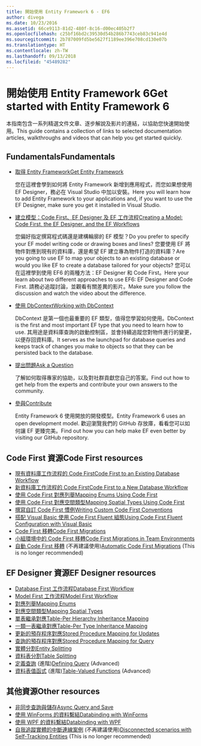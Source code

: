 ```yaml
---
title: 開始使用 Entity Framework 6 - EF6
author: divega
ms.date: 10/23/2016
ms.assetid: 66ce9113-81d2-480f-8c16-d00ec405b2f7
ms.openlocfilehash: c25bf16bd2c39530d54b286b7743ceb83c941e4d
ms.sourcegitcommit: 2b787009fd5be5627f1189ee396e708cd130e07b
ms.translationtype: HT
ms.contentlocale: zh-TW
ms.lasthandoff: 09/13/2018
ms.locfileid: "45489282"
---
```

# <a name="get-started-with-entity-framework-6"></a><span data-ttu-id="bfc28-102">開始使用 Entity Framework 6</span><span class="sxs-lookup"><span data-stu-id="bfc28-102">Get started with Entity Framework 6</span></span>

<span data-ttu-id="bfc28-103">本指南包含一系列精選文件文章、逐步解說及影片的連結，以協助您快速開始使用。</span><span class="sxs-lookup"><span data-stu-id="bfc28-103">This guide contains a collection of links to selected documentation articles, walkthroughs and videos that can help you get started quickly.</span></span>

## <a name="fundamentals"></a><span data-ttu-id="bfc28-104">Fundamentals</span><span class="sxs-lookup"><span data-stu-id="bfc28-104">Fundamentals</span></span>

* [<span data-ttu-id="bfc28-105">取得 Entity Framework</span><span class="sxs-lookup"><span data-stu-id="bfc28-105">Get Entity Framework</span></span>](~/ef6/fundamentals/install.md)

  <span data-ttu-id="bfc28-106">您在這裡會學到如何將 Entity Framework 新增到應用程式，而您如果想使用 EF Designer，務必在 Visual Studio 中加以安裝。</span><span class="sxs-lookup"><span data-stu-id="bfc28-106">Here you will learn how to add Entity Framework to your applications and, if you want to use the EF Designer, make sure you get it installed in Visual Studio.</span></span>

* [<span data-ttu-id="bfc28-107">建立模型：Code First、EF Designer 及 EF 工作流程</span><span class="sxs-lookup"><span data-stu-id="bfc28-107">Creating a Model: Code First, the EF Designer, and the EF Workflows</span></span>](~/ef6/modeling/index.md)

  <span data-ttu-id="bfc28-108">您偏好指定撰寫程式碼還是建構輪廓的 EF 模型？</span><span class="sxs-lookup"><span data-stu-id="bfc28-108">Do you prefer to specify your EF model writing code or drawing boxes and lines?</span></span>
<span data-ttu-id="bfc28-109">您要使用 EF 將物件對應到現有的資料庫，還是希望 EF 建立專為物件打造的資料庫？</span><span class="sxs-lookup"><span data-stu-id="bfc28-109">Are you going to use EF to map your objects to an existing database or would you like EF to create a database tailored for your objects?</span></span>
<span data-ttu-id="bfc28-110">您可以在這裡學到使用 EF6 的兩種方法：EF Designer 和 Code First。</span><span class="sxs-lookup"><span data-stu-id="bfc28-110">Here your learn about two different approaches to use EF6: EF Designer and Code First.</span></span>
<span data-ttu-id="bfc28-111">請務必追蹤討論，並觀看有關差異的影片。</span><span class="sxs-lookup"><span data-stu-id="bfc28-111">Make sure you follow the discussion and watch the video about the difference.</span></span>

* [<span data-ttu-id="bfc28-112">使用 DbContext</span><span class="sxs-lookup"><span data-stu-id="bfc28-112">Working with DbContext</span></span>](~/ef6/fundamentals/working-with-dbcontext.md)

  <span data-ttu-id="bfc28-113">DbContext 是第一個也最重要的 EF 類型，值得您學習如何使用。</span><span class="sxs-lookup"><span data-stu-id="bfc28-113">DbContext is the first and most important EF type that you need to learn how to use.</span></span> <span data-ttu-id="bfc28-114">其用途是資料庫查詢的啟動控制區，並會持續追蹤您對物件進行的變更，以便存回資料庫。</span><span class="sxs-lookup"><span data-stu-id="bfc28-114">It serves as the launchpad for database queries and keeps track of changes you make to objects so that they can be persisted back to the database.</span></span>

* [<span data-ttu-id="bfc28-115">提出問題</span><span class="sxs-lookup"><span data-stu-id="bfc28-115">Ask a Question</span></span>](~/ef6/resources/get-help.md)

  <span data-ttu-id="bfc28-116">了解如何取得專家的協助，以及對社群貢獻您自己的答案。</span><span class="sxs-lookup"><span data-stu-id="bfc28-116">Find out how to get help from the experts and contribute your own answers to the community.</span></span>

* [<span data-ttu-id="bfc28-117">參與</span><span class="sxs-lookup"><span data-stu-id="bfc28-117">Contribute</span></span>](http://github.com/aspnet/EntityFramework6/)

  <span data-ttu-id="bfc28-118">Entity Framework 6 使用開放的開發模型。</span><span class="sxs-lookup"><span data-stu-id="bfc28-118">Entity Framework 6 uses an open development model.</span></span> <span data-ttu-id="bfc28-119">歡迎瀏覽我們的 GitHub 存放庫，看看您可以如何讓 EF 更臻完美。</span><span class="sxs-lookup"><span data-stu-id="bfc28-119">Find out how you can help make EF even better by visiting our GitHub repository.</span></span>

## <a name="code-first-resources"></a><span data-ttu-id="bfc28-120">Code First 資源</span><span class="sxs-lookup"><span data-stu-id="bfc28-120">Code First resources</span></span>

  - [<span data-ttu-id="bfc28-121">現有資料庫工作流程的 Code First</span><span class="sxs-lookup"><span data-stu-id="bfc28-121">Code First to an Existing Database Workflow</span></span>](~/ef6/modeling/code-first/workflows/existing-database.md)
  - [<span data-ttu-id="bfc28-122">新資料庫工作流程的 Code First</span><span class="sxs-lookup"><span data-stu-id="bfc28-122">Code First to a New Database Workflow</span></span>](~/ef6/modeling/code-first/workflows/new-database.md)
  - [<span data-ttu-id="bfc28-123">使用 Code First 對應列舉</span><span class="sxs-lookup"><span data-stu-id="bfc28-123">Mapping Enums Using Code First</span></span>](~/ef6/modeling/code-first/data-types/enums.md)
  - [<span data-ttu-id="bfc28-124">使用 Code First 對應空間類型</span><span class="sxs-lookup"><span data-stu-id="bfc28-124">Mapping Spatial Types Using Code First</span></span>](~/ef6/modeling/code-first/data-types/spatial.md)
  - [<span data-ttu-id="bfc28-125">撰寫自訂 Code First 慣例</span><span class="sxs-lookup"><span data-stu-id="bfc28-125">Writing Custom Code First Conventions</span></span>](~/ef6/modeling/code-first/conventions/custom.md)
  - [<span data-ttu-id="bfc28-126">搭配 Visual Basic 使用 Code First Fluent 組態</span><span class="sxs-lookup"><span data-stu-id="bfc28-126">Using Code First Fluent Configuration with Visual Basic</span></span>](~/ef6/modeling/code-first/fluent/vb.md)
  - [<span data-ttu-id="bfc28-127">Code First 移轉</span><span class="sxs-lookup"><span data-stu-id="bfc28-127">Code First Migrations</span></span>](~/ef6/modeling/code-first/migrations/index.md)
  - [<span data-ttu-id="bfc28-128">小組環境中的 Code First 移轉</span><span class="sxs-lookup"><span data-stu-id="bfc28-128">Code First Migrations in Team Environments</span></span>](~/ef6/modeling/code-first/migrations/teams.md)
  - <span data-ttu-id="bfc28-129">[自動 Code First 移轉](~/ef6/modeling/code-first/migrations/automatic.md) (不再建議使用)</span><span class="sxs-lookup"><span data-stu-id="bfc28-129">[Automatic Code First Migrations](~/ef6/modeling/code-first/migrations/automatic.md) (This is no longer recommended)</span></span>

## <a name="ef-designer-resources"></a><span data-ttu-id="bfc28-130">EF Designer 資源</span><span class="sxs-lookup"><span data-stu-id="bfc28-130">EF Designer resources</span></span>
  - [<span data-ttu-id="bfc28-131">Database First 工作流程</span><span class="sxs-lookup"><span data-stu-id="bfc28-131">Database First Workflow</span></span>](~/ef6/modeling/designer/workflows/database-first.md)
  - [<span data-ttu-id="bfc28-132">Model First 工作流程</span><span class="sxs-lookup"><span data-stu-id="bfc28-132">Model First Workflow</span></span>](~/ef6/modeling/designer/workflows/model-first.md)
  - [<span data-ttu-id="bfc28-133">對應列舉</span><span class="sxs-lookup"><span data-stu-id="bfc28-133">Mapping Enums</span></span>](~/ef6/modeling/designer/data-types/enums.md)
  - [<span data-ttu-id="bfc28-134">對應空間類型</span><span class="sxs-lookup"><span data-stu-id="bfc28-134">Mapping Spatial Types</span></span>](~/ef6/modeling/designer/data-types/spatial.md)
  - [<span data-ttu-id="bfc28-135">單表繼承對應</span><span class="sxs-lookup"><span data-stu-id="bfc28-135">Table-Per Hierarchy Inheritance Mapping</span></span>](~/ef6/modeling/designer/inheritance/tph.md)
  - [<span data-ttu-id="bfc28-136">一類一表繼承對應</span><span class="sxs-lookup"><span data-stu-id="bfc28-136">Table-Per Type Inheritance Mapping</span></span>](~/ef6/modeling/designer/inheritance/tpt.md)
  - [<span data-ttu-id="bfc28-137">更新的預存程序對應</span><span class="sxs-lookup"><span data-stu-id="bfc28-137">Stored Procedure Mapping for Updates</span></span>](~/ef6/modeling/designer/stored-procedures/cud.md)
  - [<span data-ttu-id="bfc28-138">查詢的預存程序對應</span><span class="sxs-lookup"><span data-stu-id="bfc28-138">Stored Procedure Mapping for Query</span></span>](~/ef6/modeling/designer/stored-procedures/query.md)
  - [<span data-ttu-id="bfc28-139">實體分割</span><span class="sxs-lookup"><span data-stu-id="bfc28-139">Entity Splitting</span></span>](~/ef6/modeling/designer/entity-splitting.md)
  - [<span data-ttu-id="bfc28-140">資料表分割</span><span class="sxs-lookup"><span data-stu-id="bfc28-140">Table Splitting</span></span>](~/ef6/modeling/designer/table-splitting.md)
  - <span data-ttu-id="bfc28-141">[定義查詢](~/ef6/modeling/designer/advanced/defining-query.md) (進階)</span><span class="sxs-lookup"><span data-stu-id="bfc28-141">[Defining Query](~/ef6/modeling/designer/advanced/defining-query.md) (Advanced)</span></span>
  - <span data-ttu-id="bfc28-142">[資料表值函式](~/ef6/modeling/designer/advanced/tvfs.md) (進階)</span><span class="sxs-lookup"><span data-stu-id="bfc28-142">[Table-Valued Functions](~/ef6/modeling/designer/advanced/tvfs.md) (Advanced)</span></span>

## <a name="other-resources"></a><span data-ttu-id="bfc28-143">其他資源</span><span class="sxs-lookup"><span data-stu-id="bfc28-143">Other resources</span></span>
  - [<span data-ttu-id="bfc28-144">非同步查詢與儲存</span><span class="sxs-lookup"><span data-stu-id="bfc28-144">Async Query and Save</span></span>](~/ef6/fundamentals/async.md)
  - [<span data-ttu-id="bfc28-145">使用 WinForms 的資料繫結</span><span class="sxs-lookup"><span data-stu-id="bfc28-145">Databinding with WinForms</span></span>](~/ef6/fundamentals/databinding/winforms.md)
  - [<span data-ttu-id="bfc28-146">使用 WPF 的資料繫結</span><span class="sxs-lookup"><span data-stu-id="bfc28-146">Databinding with WPF</span></span>](~/ef6/fundamentals/databinding/wpf.md)
  - <span data-ttu-id="bfc28-147">[自我追蹤實體的中斷連線案例](~/ef6/fundamentals/disconnected-entities/self-tracking-entities/walkthrough.md) (不再建議使用)</span><span class="sxs-lookup"><span data-stu-id="bfc28-147">[Disconnected scenarios with Self-Tracking Entities](~/ef6/fundamentals/disconnected-entities/self-tracking-entities/walkthrough.md) (This is no longer recommended)</span></span>
